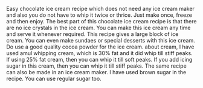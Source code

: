 Easy chocolate ice cream recipe which does not need any ice cream maker and also you do not have to whip it twice or thrice. Just make once, freeze and then enjoy.
The best part of this chocolate ice cream recipe is that there are no ice crystals in the ice cream. You can make this ice cream any time and serve it whenever required. This recipe gives a large block of ice cream. You can even make sundaes or special desserts with this ice cream.
Do use a good quality cocoa powder for the ice cream. about cream, I have used amul whipping cream, which is 30% fat and it did whip till stiff peaks. If using 25% fat cream, then you can whip it till soft peaks. If you add icing sugar in this cream, then you can whip it till stiff peaks. The same recipe can also be made in an ice cream maker. I have used brown sugar in the recipe. You can use regular sugar too.
